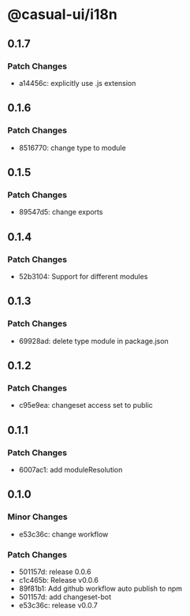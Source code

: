 # @casual-ui/i18n

## 0.1.7

### Patch Changes

- a14456c: explicitly use .js extension

## 0.1.6

### Patch Changes

- 8516770: change type to module

## 0.1.5

### Patch Changes

- 89547d5: change exports

## 0.1.4

### Patch Changes

- 52b3104: Support for different modules

## 0.1.3

### Patch Changes

- 69928ad: delete type module in package.json

## 0.1.2

### Patch Changes

- c95e9ea: changeset access set to public

## 0.1.1

### Patch Changes

- 6007ac1: add moduleResolution

## 0.1.0

### Minor Changes

- e53c36c: change workflow

### Patch Changes

- 501157d: release 0.0.6
- c1c465b: Release v0.0.6
- 89f81b1: Add github workflow auto publish to npm
- 501157d: add changeset-bot
- e53c36c: release v0.0.7
